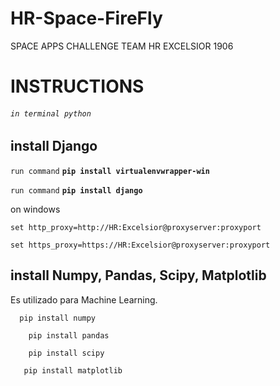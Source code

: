 # HR-Space-FireFly
SPACE APPS CHALLENGE 
TEAM HR EXCELSIOR 1906
# INSTRUCTIONS
###### `in terminal python `
## install Django
`run command` **`pip install virtualenvwrapper-win`**

`run command` **`pip install django`**

on windows

`set http_proxy=http://HR:Excelsior@proxyserver:proxyport
`

`set https_proxy=https://HR:Excelsior@proxyserver:proxyport
`

## install Numpy, Pandas, Scipy, Matplotlib
Es utilizado para Machine Learning.

`   pip install numpy `

`    pip install pandas`

`    pip install scipy`

 `   pip install matplotlib`


